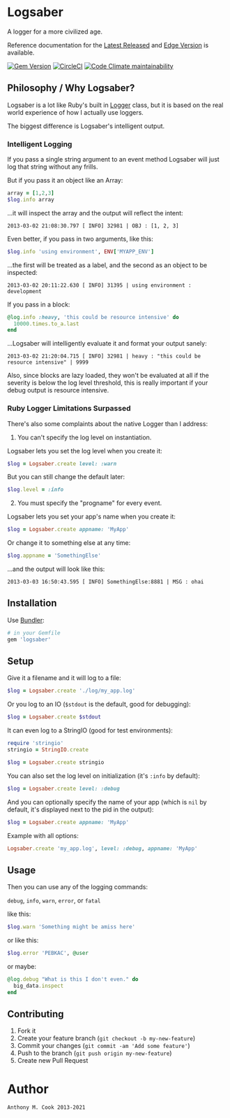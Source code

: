 Logsaber
=========

A logger for a more civilized age.

Reference documentation for the [Latest Released](http://rubydoc.info/gems/logsaber/file/README.markdown) and [Edge Version](https://github.com/acook/logsaber#readme) is available.

[![Gem Version](https://img.shields.io/gem/v/logsaber.svg?style=for-the-badge)](https://rubygems.org/gems/logsaber/)
[![CircleCI](https://img.shields.io/circleci/build/github/acook/logsaber?style=for-the-badge&token=a4744dd3060c86c5eec00908ddbc43da0b972847)](https://app.circleci.com/pipelines/github/acook/logsaber)
[![Code Climate maintainability](https://img.shields.io/codeclimate/maintainability/acook/logsaber?style=for-the-badge)](https://codeclimate.com/github/acook/logsaber)

Philosophy / Why Logsaber?
--------------------------

Logsaber is a lot like Ruby's built in [Logger](http://www.ruby-doc.org/stdlib-1.9.3/libdoc/logger/rdoc/Logger.html) class,
but it is based on the real world experience of how I actually use loggers.

The biggest difference is Logsaber's intelligent output.

### Intelligent Logging

If you pass a single string argument to an event method Logsaber will just log that string without any frills.

But if you pass it an object like an Array:

```ruby
array = [1,2,3]
$log.info array
```

...it will inspect the array and the output will reflect the intent:

```
2013-03-02 21:08:30.797 [ INFO] 32981 | OBJ : [1, 2, 3]
```

Even better, if you pass in two arguments, like this:

```ruby
$log.info 'using environment', ENV['MYAPP_ENV']
```

...the first will be treated as a label, and the second as an object to be inspected:

```
2013-03-02 20:11:22.630 [ INFO] 31395 | using environment : development
```

If you pass in a block:

```ruby
@log.info :heavy, 'this could be resource intensive' do
  10000.times.to_a.last
end
```

...Logsaber will intelligently evaluate it and format your output sanely:

```
2013-03-02 21:20:04.715 [ INFO] 32981 | heavy : "this could be resource intensive" | 9999
```

Also, since blocks are lazy loaded, they won't be evaluated at all if the severity is below the log level threshold,
this is really important if your debug output is resource intensive.

### Ruby Logger Limitations Surpassed

There's also some complaints about the native Logger than I address:

1. You can't specify the log level on instantiation.

  Logsaber lets you set the log level when you create it:

  ```ruby
  $log = Logsaber.create level: :warn
  ```

  But you can still change the default later:

  ```ruby
  $log.level = :info
  ```

2. You must specify the "progname" for every event.

  Logsaber lets you set your app's name when you create it:

  ```ruby
  $log = Logsaber.create appname: 'MyApp'
  ```

  Or change it to something else at any time:

  ```ruby
  $log.appname = 'SomethingElse'
  ```

  ...and the output will look like this:

  ```
  2013-03-03 16:50:43.595 [ INFO] SomethingElse:8881 | MSG : ohai
  ```

Installation
------------

Use [Bundler](http://gembundler.com):

```ruby
# in your Gemfile
gem 'logsaber'
```

Setup
-----

Give it a filename and it will log to a file:

```ruby
$log = Logsaber.create './log/my_app.log'
```

Or you log to an IO (`$stdout` is the default, good for debugging):

```ruby
$log = Logsaber.create $stdout
```

It can even log to a StringIO (good for test environments):

```ruby
require 'stringio'
stringio = StringIO.create

$log = Logsaber.create stringio
```

You can also set the log level on initialization (it's `:info` by default):

```ruby
$log = Logsaber.create level: :debug
```

And you can optionally specify the name of your app (which is `nil` by default, it's displayed next to the pid in the output):

```ruby
$log = Logsaber.create appname: 'MyApp'
```

Example with all options:

```ruby
Logsaber.create 'my_app.log', level: :debug, appname: 'MyApp'
```

Usage
-----

Then you can use any of the logging commands:

`debug`, `info`, `warn`, `error`, or `fatal`

like this:

```ruby
$log.warn 'Something might be amiss here'
```

or like this:

```ruby
$log.error 'PEBKAC', @user
```

or maybe:

```ruby
@log.debug "What is this I don't even." do
  big_data.inspect
end
```

Contributing
------------

1. Fork it
2. Create your feature branch (`git checkout -b my-new-feature`)
3. Commit your changes (`git commit -am 'Add some feature'`)
4. Push to the branch (`git push origin my-new-feature`)
5. Create new Pull Request

Author
======

    Anthony M. Cook 2013-2021
